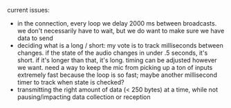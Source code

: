 current issues:
- in the connection, every loop we delay 2000 ms between broadcasts. we don't necessarily have to wait, but we do want to make sure we have data to send
- deciding what is a long / short: my vote is to track milliseconds between changes. if the state of the audio changes in under .5 seconds, it's short. if it's longer than that, it's long. timing can be adjusted however we want. need a way to keep the mic from picking up a ton of inputs extremely fast because the loop is so fast; maybe another millisecond timer to track when state is checked?
- transmitting the right amount of data (< 250 bytes) at a time, while not pausing/impacting data collection or reception
